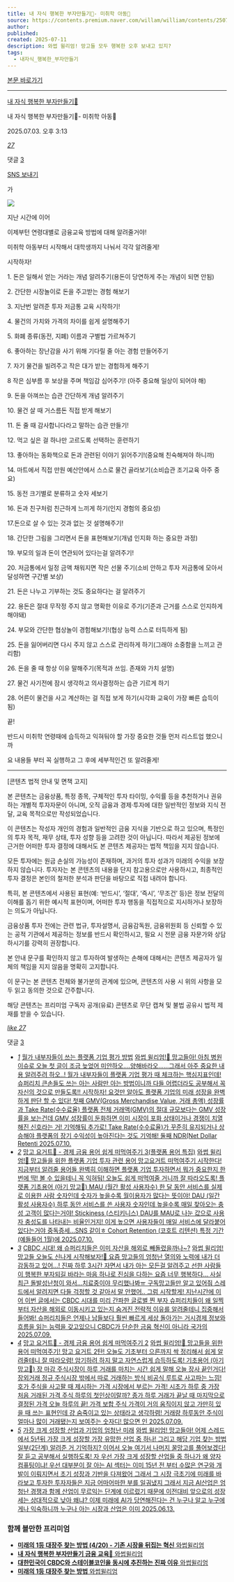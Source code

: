 ```yaml
---
title: 내 자식 행복한 부자만들기🥭- 미취학 아동🧸
source: https://contents.premium.naver.com/willam/william/contents/250703151310721tf
author: 
published: 
created: 2025-07-11
description: 와썹 윌리엄! 망고들 모두 행복한 오후 보내고 있지?
tags:
  - 내자식_행복한_부자만들기
---
```

[본문 바로가기](https://contents.premium.naver.com/willam/william/contents/#ct)

---

[내 자식 행복한 부자만들기🥭](https://contents.premium.naver.com/willam/william/contents?categoryId=197c3a5d5c60008iv)

내 자식 행복한 부자만들기🥭- 미취학 아동🧸

2025.07.03. 오후 3:13

[*27*](https://contents.premium.naver.com/willam/william/contents/#)

댓글 [3](https://contents.premium.naver.com/willam/william/comment/250703151310721tf)

[SNS 보내기](https://contents.premium.naver.com/willam/william/contents/#)

가

![](https://scs-phinf.pstatic.net/MjAyNTA3MDNfMjU0/MDAxNzUxNTIyNTM3MTg5.g3rePRZlbUWnzZCSqG7CJ6fqCebtItYNbZFR25XxHoIg.ty5lc2mevOumgzY0oDFn8fSAeImk1m7P8Xh3vslS6xIg.PNG/%ED%96%89%EB%B3%B5%ED%95%9C_%EB%A7%9D%EA%B3%A0.png?type=w800)

지난 시간에 이어

이제부턴 연령대별로 금융교육 방법에 대해 알려줄거야!

미취학 아동부터 시작해서 대학생까지 나눠서 각각 알려줄게!

시작하자!

1\. 돈은 일해서 얻는 거라는 개념 알려주기(용돈이 당연하게 주는 개념이 되면 안됨)

2\. 간단한 시장놀이로 돈을 주고받는 경험 해보기

3\. 지난번 알려준 투자 저금통 교육 시작하기!

4\. 물건의 가치와 가격의 차이를 쉽게 설명해주기

5\. 화폐 종류(동전, 지폐) 이름과 구별법 가르쳐주기

6\. 좋아하는 장난감을 사기 위해 기다릴 줄 아는 경험 만들어주기

7\. 자기 물건을 빌려주고 작은 대가 받는 경험하게 해주기

8 작은 심부름 후 보상을 주며 책임감 심어주기! (아주 중요해 일상이 되어야 해)

9\. 돈을 아껴쓰는 습관 간단하게 개념 알려주기

10\. 물건 살 때 거스름돈 직접 받게 해보기

11\. 돈 줄 때 감사합니다라고 말하는 습관 만들기!

12\. 먹고 싶은 걸 하나만 고르도록 선택하는 훈련하기

13\. 좋아하는 동화책으로 돈과 관련된 이야기 읽어주기!(중요해 친숙해져야 하니까)

14\. 마트에서 직접 만원 예산안에서 스스로 물건 골라보기(소비습관 조기교육 아주 중요)

15\. 동전 크기별로 분류하고 숫자 세보기

16\. 돈과 친구처럼 친근하게 느끼게 하기(인지 경험의 중요성)

17.돈으로 살 수 있는 것과 없는 것 설명해주기!

18\. 간단한 그림을 그리면서 돈을 표현해보기(개념 인지화 하는 중요한 과정)

19\. 부모의 일과 돈이 연관되어 있다는걸 알려주기!

20\. 저금통에서 일정 금액 채워지면 작은 선물 주기(소비 안하고 투자 저금통에 모아서 달성하면 구간별 보상)

21\. 돈은 나누고 기부하는 것도 중요하다는 걸 알려주기

22\. 용돈은 절대 무작정 주지 않고 명확한 이유로 주기(기준과 근거를 스스로 인지하게 해야돼)

24\. 부모와 간단한 협상놀이 경험해보기!(협상 능력 스스로 터득하게 됨)

25\. 돈을 잃어버리면 다시 주지 않고 스스로 관리하게 하기(그래야 소중함을 느끼고 관리함)

26\. 돈을 줄 때 항상 이유 말해주기(목적과 쓰임. 존재와 가치 설명)

27\. 물건 사기전에 잠시 생각하고 의사결정하는 습관 기르게 하기

28\. 어른이 물건을 사고 계산하는 걸 직접 보게 하기(시각화 교육이 가장 빠른 습득이 됨)

끝!

반드시 미취학 연령때에 습득하고 익혀둬야 할 가장 중요한 것들 먼저 리스트업 했으니까

요 내용들 부터 꼭 실행하고 그 후에 세부적인건 또 알려줄게!

---

\[콘텐츠 법적 안내 및 면책 고지\]

본 콘텐츠는 금융상품, 특정 종목, 구체적인 투자 타이밍, 수익률 등을 추천하거나 권유하는 개별적 투자자문이 아니며, 오직 금융과 경제·투자에 대한 일반적인 정보와 지식 전달, 교육 목적으로만 작성되었습니다.

이 콘텐츠는 작성자 개인의 경험과 일반적인 금융 지식을 기반으로 하고 있으며, 특정인의 투자 목적, 재무 상태, 투자 성향 등을 고려한 것이 아닙니다. 따라서 제공된 정보에 근거한 어떠한 투자 결정에 대해서도 본 콘텐츠 제공자는 법적 책임을 지지 않습니다.

모든 투자에는 원금 손실의 가능성이 존재하며, 과거의 투자 성과가 미래의 수익을 보장하지 않습니다. 투자자는 본 콘텐츠의 내용을 단지 참고용으로만 사용하시고, 최종적인 투자 결정은 본인의 철저한 분석과 판단을 바탕으로 직접 내려야 합니다.

특히, 본 콘텐츠에서 사용된 표현(예: ‘반드시’, ‘절대’, ‘즉시’, ‘무조건’ 등)은 정보 전달의 이해를 돕기 위한 예시적 표현이며, 어떠한 투자 행동을 직접적으로 지시하거나 보장하는 의도가 아닙니다.

금융상품 투자 전에는 관련 법규, 투자설명서, 금융감독원, 금융위원회 등 신뢰할 수 있는 공적 기관에서 제공하는 정보를 반드시 확인하시고, 필요 시 전문 금융 자문가와 상담하시기를 강력히 권장합니다.

본 안내 문구를 확인하지 않고 투자하여 발생하는 손해에 대해서는 콘텐츠 제공자가 일체의 책임을 지지 않음을 명확히 고지합니다.

이 문구는 본 콘텐츠 전체와 불가분의 관계에 있으며, 콘텐츠의 사용 시 위의 사항을 모두 읽고 동의한 것으로 간주합니다.

해당 콘텐츠는 프리미엄 구독자 공개(유료) 콘텐츠로 무단 캡쳐 및 불법 공유시 법적 제재를 받을 수 있습니다.

[*like* *27*](https://contents.premium.naver.com/willam/william/contents/#)

댓글 [3](https://contents.premium.naver.com/willam/william/comment/250703151310721tf)

- [*1*](https://contents.premium.naver.com/willam/william/contents/250710112941929tj)
	[월가 내부자들이 쓰는 플랫폼 기업 평가 방법](https://contents.premium.naver.com/willam/william/contents/250710112941929tj)
	[
	와썹 윌리엄!🥭 망고들아! 아침 병원 이슈로 오늘 첫 글이 조금 늦었어 미안하오....양해바라오......그래서 아주 중요한 내용 알려주려 하오..! 월가 내부자들이 플랫폼 기업 평가 때 체크하는 핵심지표인데! 슈퍼리치 큰손들도 쓰는 아는 사람만 아는 방법이니까 다들 어렵더라도 공부해서 꼭 자신의 것으로 만들도록!! 시작하자! 요것만 알아도 플랫폼 기업의 미래 성장을 완벽하게 판단 할 수 있다! 첫째 GMV(Gross Merchandise Value, 거래 총액) 성장률과 Take Rate(수수료율) 플랫폼 전체 거래액(GMV)의 절대 규모보다는 GMV 성장률을 보는건데 GMV 성장률이 둔화하면 이미 시장이 포화 상태이거나 경쟁이 치열해진 신호라는 거! 기억해둬 추가로! Take Rate(수수료율)가 꾸준히 유지되거나 상승해야 플랫폼의 장기 수익성이 높아진다는 것도 기억해! 둘째 NDR(Net Dollar Retenti
	2025.07.10.](https://contents.premium.naver.com/willam/william/contents/250710112941929tj)
- [*2*](https://contents.premium.naver.com/willam/william/contents/250710120751099bm)
	[망고 요거트🥭 - 경제 금융 용어 쉽게 떠먹여주기 3(플랫폼 용어 특집)](https://contents.premium.naver.com/willam/william/contents/250710120751099bm)
	[
	와썹 윌리엄!🥭 망고들을 위한 플랫폼 기업 투자 관련 용어 망고요거트 떠먹여주기 시작한다! 지금부터 알려줄 용어들 완벽히 이해하면 플랫폼 기업 투자하면서 뭐가 중요한지 한 번에 딱! 볼 수 있을테니 꼭 익혀둬! 오늘도 쉽게 떠먹여줄 거니까 잘 따라오도록! 플랫폼 기초용어 (아기 망고🥭) MAU (월간 활성 사용자수) 한 달 동안 서비스를 실제로 이용한 사람 숫자인데 숫자가 높을수록 월이용자가 많다는 뜻이야! DAU (일간 활성 사용자수) 하루 동안 서비스를 쓴 사용자 숫자인데 높을수록 매일 찾아오는 충성 고객이 많다는거야! Stickiness (스티키니스) DAU를 MAU로 나눈 값으로 사용자 충성도를 나타내는 비율인거지! 이게 높으면 사용자들이 매일 서비스에 달라붙어 있다는거야 중독증세...SNS 같이ㅎ Cohort Retention (코호트 리텐션) 특정 기간(예들들어 1월)에
	2025.07.10.](https://contents.premium.naver.com/willam/william/contents/250710120751099bm)
- [*3*](https://contents.premium.naver.com/willam/william/contents/250709113157091hz)
	[CBDC 시대! 왜 슈퍼리치들은 이미 자산을 해외로 빼돌렸을까나~?](https://contents.premium.naver.com/willam/william/contents/250709113157091hz)
	[와썹 윌리엄! 망고들 오늘도 신나게 시작해보자!🥭 요즘 망고들의 엄청난 열의와 노력에 내가 더 감동하고 있어...! 진짜 하루 3시간 자면서 내가 아는 모든걸 알려주고 선한 사람들이 행복한 부자되길 바라는 마음 하나로 진심을 다하는 요즘 너무 행복하다... 사실 최근 돌발성난청이 와서...치료중이야 무리했나봐ㅠ 구독망고들만 알고 있어줘 스레드에서 알려지면 다들 걱정할 것 같아서 말 안했어.. 그럼 시작할게! 지난시간에 이어 이번 글에서는 CBDC 시대를 미리 간파한 글로벌 찐 부자 슈퍼리치들이 왜 일찍부터 자산을 해외로 이동시키고 있는지 숨겨진 전략적 이유를 알려줄테니 집중해서 들어봐! 슈퍼리치들은 언제나 남들보다 훨씬 빠르게 세상 돌아가는 거시경제 정보와 흐름을 읽는 능력을 갖고있으니 CBDC가 단순한 금융 혁신이 아니라 국가의](https://contents.premium.naver.com/willam/william/contents/250709113157091hz)
	[2025.07.09.](https://contents.premium.naver.com/willam/william/contents/250709113157091hz)
- [*4*](https://contents.premium.naver.com/willam/william/contents/250709170113498la)
	[망고 요거트🥭 - 경제 금융 용어 쉽게 떠먹여주기 2](https://contents.premium.naver.com/willam/william/contents/250709170113498la)
	[
	와썹 윌리엄!🥭 망고들을 위한 용어 떠먹여주기! 망고 요거트 2탄! 오늘도 기초부터 으른까지 싹 정리해서 쉽게 알려줄테니 잘 따라오렴! 암기하려 하지 말고 자연스럽게 습득하도록! 기초용어 (아기 망고🥭) 장 마감 주식시장이 하루 거래를 마치는 시간 쉽게 말해 오늘 장사 끝인거다! 장외거래 정규 주식시장 밖에서 따로 거래하는 방식 비공식 루트로 사고파는 느낌! 호가 주식을 사고팔 때 제시하는 가격 시장에서 부르는 가격! 시초가 하루 중 가장 처음 거래된 가격 주식 하루의 첫인상이랄까? 종가 하루 거래가 끝날 때 마지막으로 결정된 가격 오늘 하루의 끝! 가격 보합 주식 가격이 거의 움직이지 않고 가만히 있을 때 쓰는 표현인데 걍 숨죽이고 있는 상태라고 생각하렴! 거래량 하루동안 주식이 얼마나 많이 거래됐는지 보여주는 숫자디! 많으면 인
	2025.07.09.](https://contents.premium.naver.com/willam/william/contents/250709170113498la)
- [*5*](https://contents.premium.naver.com/willam/william/contents/250613102449306ys)
	[가장 크게 성장할 산업과 기업의 엄청난 미래](https://contents.premium.naver.com/willam/william/contents/250613102449306ys)
	[
	와썹 윌리엄! 망고들아! 어제 스레드에서 5년뒤 가장 크게 성장할 가장 유망한 산업 중 하나! 그리고 해당 기업 찾는 방법 일부(2단계) 알려준 거 기억하지? 이어서 오늘 여기서 나머지 꿀망고를 풀어보겠다! 잘 듣고 공부해서 실행하도록! 자 우선 가장 크게 성장할 산업들 중 하나가 왜 양자컴퓨팅이냐! 우선 대부분이 잘 아는 AI 섹터는 이미 15년 전 부터 수많은 연구와 개발이 이뤄지면서 초기 성장과 기반을 다져왔어 그래서 그 시장 극초기에 미래를 바라보고 투자한 투자자들은 지금 어마어마한 부를 일궈냈지 그래서 지금 AI산업은 엄청난 경쟁과 함께 산업이 무르익는 단계에 이르렀기 때문에 이전대비 앞으로의 성장세는 상대적으로 낮아 왜냐? 이제 미래에 AI가 당연해진다는 건 누구나 알고 누구에게나 익숙하니까 누구나 아는 시장과 산업은 이미
	2025.06.13.](https://contents.premium.naver.com/willam/william/contents/250613102449306ys)

### 함께 볼만한 프리미엄

- [
	**미래의 1등 대장주 찾는 방법 (4/20) - 기존 시장을 뒤집는 혁신**
	와썹윌리엄
	](https://contents.premium.naver.com/willam/william/contents/250707110249184xy?from=news_arp_in_cp)
- [
	**내 자식 행복한 부자만들기 금융 교육🥭**
	와썹윌리엄
	](https://contents.premium.naver.com/willam/william/contents/250701105449396ht?from=news_arp_article)
- [
	**대한민국이 CBDC와 스테이블코인을 동시에 추진하는 진짜 이유**
	와썹윌리엄
	](https://contents.premium.naver.com/willam/william/contents/250630121751322hl?from=news_arp_article)
- [
	**미래의 1등 대장주 찾는 방법**
	와썹윌리엄
	](https://contents.premium.naver.com/willam/william/contents/250702103901623nr?from=news_arp_article)